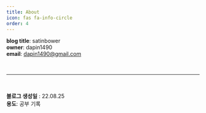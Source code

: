 ```yaml
---
title: About
icon: fas fa-info-circle
order: 4
---
```


**blog title**: satinbower  
**owner**: dapin1490  
**email**: dapin1490@gmail.com  

<br>

-----

<br>

**블로그 생성일** : 22.08.25  
**용도**: 공부 기록